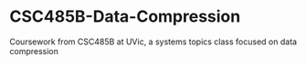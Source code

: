 # CSC485B-Data-Compression
Coursework from CSC485B at UVic, a systems topics class focused on data compression
